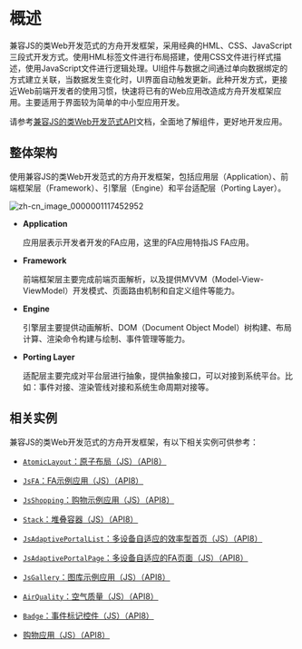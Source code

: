 # 概述

兼容JS的类Web开发范式的方舟开发框架，采用经典的HML、CSS、JavaScript三段式开发方式。使用HML标签文件进行布局搭建，使用CSS文件进行样式描述，使用JavaScript文件进行逻辑处理。UI组件与数据之间通过单向数据绑定的方式建立关联，当数据发生变化时，UI界面自动触发更新。此种开发方式，更接近Web前端开发者的使用习惯，快速将已有的Web应用改造成方舟开发框架应用。主要适用于界面较为简单的中小型应用开发。

请参考[兼容JS的类Web开发范式API](../reference/arkui-js/js-components-common-attributes.md)文档，全面地了解组件，更好地开发应用。


## 整体架构

使用兼容JS的类Web开发范式的方舟开发框架，包括应用层（Application）、前端框架层（Framework）、引擎层（Engine）和平台适配层（Porting Layer）。



![zh-cn_image_0000001117452952](figures/zh-cn_image_0000001117452952.png)

- **Application**

  应用层表示开发者开发的FA应用，这里的FA应用特指JS FA应用。

- **Framework**

  前端框架层主要完成前端页面解析，以及提供MVVM（Model-View-ViewModel）开发模式、页面路由机制和自定义组件等能力。

- **Engine**

  引擎层主要提供动画解析、DOM（Document Object Model）树构建、布局计算、渲染命令构建与绘制、事件管理等能力。

- **Porting Layer**

  适配层主要完成对平台层进行抽象，提供抽象接口，可以对接到系统平台。比如：事件对接、渲染管线对接和系统生命周期对接等。


## 相关实例

兼容JS的类Web开发范式的方舟开发框架，有以下相关实例可供参考：

- [`AtomicLayout`：原子布局（JS）（API8）](https://gitee.com/openharmony/applications_app_samples/tree/master/UI/AtomicLayout)

- [`JsFA`：FA示例应用（JS）（API8）](https://gitee.com/openharmony/applications_app_samples/tree/master/UI/JsFA)

- [`JsShopping`：购物示例应用（JS）（API8）](https://gitee.com/openharmony/applications_app_samples/tree/master/UI/JsShopping)

- [`Stack`：堆叠容器（JS）（API8）](https://gitee.com/openharmony/applications_app_samples/tree/master/UI/Stack)

- [`JsAdaptivePortalList`：多设备自适应的效率型首页（JS）（API8）](https://gitee.com/openharmony/applications_app_samples/tree/master/UI/JsAdaptivePortalList)

- [`JsAdaptivePortalPage`：多设备自适应的FA页面（JS）（API8）](https://gitee.com/openharmony/applications_app_samples/tree/master/UI/JsAdaptivePortalPage)

- [`JsGallery`：图库示例应用（JS）（API8）](https://gitee.com/openharmony/applications_app_samples/tree/master/UI/JsGallery)

- [`AirQuality`：空气质量（JS）（API8）](https://gitee.com/openharmony/applications_app_samples/tree/master/common/AirQuality)

- [`Badge`：事件标记控件（JS）（API8）](https://gitee.com/openharmony/applications_app_samples/tree/master/UI/Badge)

- [购物应用（JS）（API8）](https://gitee.com/openharmony/codelabs/tree/master/JSUI/ShoppingOpenHarmony)
